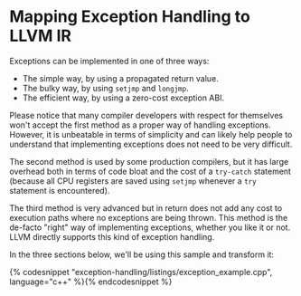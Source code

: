 # Mapping Exception Handling to LLVM IR

Exceptions can be implemented in one of three ways:

- The simple way, by using a propagated return value.
- The bulky way, by using `setjmp` and `longjmp`.
- The efficient way, by using a zero-cost exception ABI.

Please notice that many compiler developers with respect for themselves won't
accept the first method as a proper way of handling exceptions.  However, it is
unbeatable in terms of simplicity and can likely help people to understand that
implementing exceptions does not need to be very difficult.

The second method is used by some production compilers, but it has large
overhead both in terms of code bloat and the cost of a `try-catch` statement
(because all CPU registers are saved using `setjmp` whenever a `try` statement
is encountered).

The third method is very advanced but in return does not add any cost to
execution paths where no exceptions are being thrown. This method is the
de-facto "right" way of implementing exceptions, whether you like it or not.
LLVM directly supports this kind of exception handling.

In the three sections below, we'll be using this sample and transform it:

{% codesnippet "exception-handling/listings/exception_example.cpp", language="c++" %}{% endcodesnippet %}
